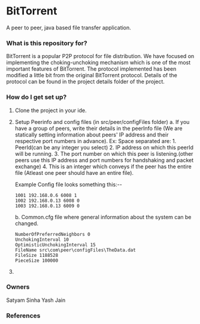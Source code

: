 # BitTorrent #

A peer to peer, java based file transfer application.

### What is this repository for? ###

BitTorrent is a popular P2P protocol for file distribution. We have focused on
implementing the choking-unchoking mechanism which is one of the most important features of BitTorrent. 
The protocol implemented has been modified a little bit from the original BitTorrent protocol.
Details of the protocol can be found in the project details folder of the project.

### How do I get set up? ###
1. Clone the project in your ide.
2. Setup Peerinfo and config files (in src/peer/configFiles folder)
	a. If you have a group of peers, write their details in the peerInfo file (We are statically 	 	   setting information about peers' IP address and their respective port numbers in advance).
	   Ex: Space separated are:
		  1. PeerId(can be any integer you select) 
		  2. IP address on which this peerId will be running.
		  3. The port number on which this peer is listening.(other peers use this IP address and 	         port numbers for handshaking and packet exchange)
		  4. This is an integer which conveys if the peer has the entire file (Atleast one peer 				 			 should have an entire file).
	
	Example Config file looks something this:--
	
	```	 
	1001 192.168.0.6 6008 1
	1002 192.168.0.13 6008 0
	1003 192.168.0.13 6009 0
	```
	
	b. Common.cfg file where general information about the   system can be changed.
	```
	NumberOfPreferredNeighbors 0
	UnchokingInterval 10
	OptimisticUnchokingInterval 15
	FileName src\com\peer\configFiles\TheData.dat
	FileSize 1188528
	PieceSize 100000
	```

4.  
### Owners ###
Satyam Sinha
Yash Jain

### References ###

